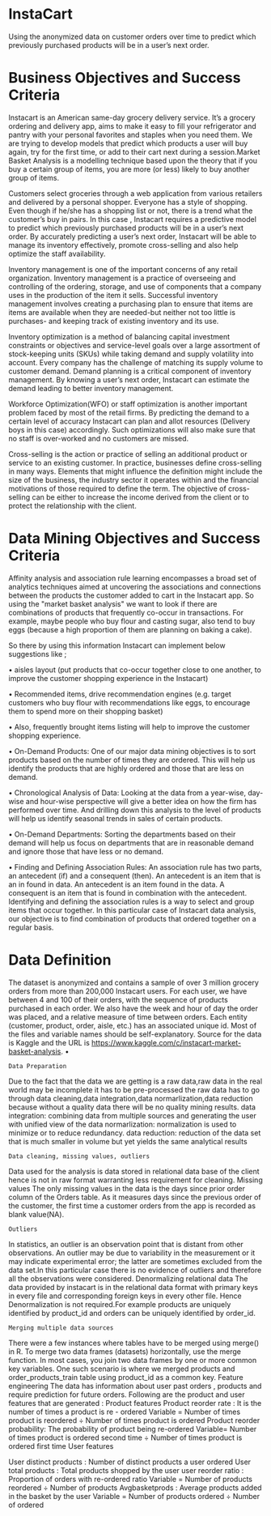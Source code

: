 # InstaCart
Using the anonymized data on customer orders over time to predict which previously purchased products will be in a user’s next order. 

# Business Objectives and Success Criteria 

Instacart is an American same-day grocery delivery service. It’s a grocery ordering and delivery app, aims to make it easy to fill your refrigerator and pantry with your personal favorites and staples when you need them. We are trying to develop models that predict which products a user will buy again, try for the first time, or add to their cart next during a session.Market Basket Analysis is a modelling technique based upon the theory that if you buy a certain group of items, you are more (or less) likely to buy another group of items. 

Customers select groceries through a web application from various retailers and delivered by a personal shopper. Everyone has a style of shopping. Even though if he/she has a shopping list or not, there is a trend what the customer’s buy in pairs. In this case , Instacart  requires a predictive model to predict which previously purchased products will be in a user’s next order. By accurately predicting a user’s next order, Instacart will be able to manage its inventory effectively, promote cross-selling and also help optimize the staff availability.

Inventory management is one of the important concerns of any retail organization. Inventory management is a practice of overseeing and controlling of the ordering, storage, and use of components that a company uses in the production of the item it sells. Successful inventory management involves creating a purchasing plan to ensure that items are items are available when they are needed-but neither not too little is purchases- and keeping track of existing inventory and its use.

Inventory optimization is a method of balancing capital investment constraints or objectives and service-level goals over a large assortment of stock-keeping units (SKUs) while taking demand and supply volatility into account. Every company has the challenge of matching its supply volume to customer demand. Demand planning is a critical component of inventory management. By knowing a user’s next order, Instacart can estimate the demand leading to better inventory management.

Workforce Optimization(WFO) or staff optimization is another important problem faced by most of the retail firms. By predicting the demand to a certain level of accuracy Instacart can plan and allot resources (Delivery boys in this case) accordingly. Such optimizations will also make sure that no staff is over-worked and no customers are missed.

Cross-selling is the action or practice of selling an additional product or service to an existing customer. In practice, businesses define cross-selling in many ways. Elements that might influence the definition might include the size of the business, the industry sector it operates within and the financial motivations of those required to define the term. The objective of cross-selling can be either to increase the income derived from the client or to protect the relationship with the client.

# Data Mining Objectives and Success Criteria

Affinity analysis and association rule learning encompasses a broad set of analytics techniques aimed at uncovering the associations and connections between the products the customer added to cart in the Instacart app. So using the "market basket analysis" we want to look if there are combinations of products that frequently co-occur in transactions. For example, maybe people who buy flour and casting sugar, also tend to buy eggs (because a high proportion of them are planning on baking a cake). 

So there by using this information Instacart can implement below suggestions like ;

•	aisles layout (put products that co-occur together close to one another, to improve the customer shopping experience in the Instacart)

•	Recommended items, drive recommendation engines (e.g. target customers who buy flour with recommendations like eggs, to encourage them to spend more on their shopping basket)

•	Also, frequently brought items listing will help to improve the customer shopping experience.

•	On-Demand Products: One of our major data mining objectives is to sort products based on the number of times they are ordered. This will help us identify the products that are highly ordered and those that are less on demand.

•	Chronological Analysis of Data: Looking at the data from a year-wise, day-wise and hour-wise perspective will give a better idea on how the firm has performed over time. And drilling down this analysis to the level of products will help us identify seasonal trends in sales of certain products.

•	On-Demand Departments: Sorting the departments based on their demand will help us focus on departments that are in reasonable demand and ignore those that have less or no demand.

•	Finding and Defining Association Rules: An association rule has two parts, an antecedent (if) and a consequent (then). An antecedent is an item that is an in found in data. An antecedent is an item found in the data. A consequent is an item that is found in combination with the antecedent. Identifying and defining the association rules is a way to select and group items that occur together. In this particular case of Instacart data analysis, our objective is to find combination of products that ordered together on a regular basis.


# Data Definition 
The dataset is anonymized and contains a sample of over 3 million grocery orders from more than 200,000 Instacart users. For each user, we have between 4 and 100 of their orders, with the sequence of products purchased in each order. We also have the week and hour of day the order was placed, and a relative measure of time between orders. 
Each entity (customer, product, order, aisle, etc.) has an associated unique id. Most of the files and variable names should be self-explanatory.
Source for the data is Kaggle and the URL is https://www.kaggle.com/c/instacart-market-basket-analysis.
•

	Data Preparation
Due to the fact that the data we are getting is a raw data,raw data in the real world  may be incomplete it has to be pre-processed the raw data has to go through data cleaning,data integration,data normarlization,data reduction because without a quality data there will be no quality mining results.
	data integration: combining data from multiple sources and generating the user with unified view of the data
	normarlization: normalization is used to minimize or to reduce redundancy.
	data reduction: reduction of the data set that is much smaller in volume but yet yields the same analytical results


	Data cleaning, missing values, outliers 
Data used for the analysis is data stored in relational data base of the client hence is not in raw format warranting less requirement for cleaning.
	Missing values
The only missing values in the data is the  days since prior order column of the Orders table.
As it measures days since the previous order of the customer, the first time a customer orders from the app is recorded as blank value(NA).

 

	Outliers
In statistics, an outlier is an observation point that is distant from other observations. An outlier may be due to variability in the measurement or it may indicate experimental error; the latter are sometimes excluded from the data set.In this particular case there is no evidence of outliers  and therefore all the observations were considered.
	Denormalizing relational data
The data provided by instacart is in the relational data format with primary keys in every file and corresponding foreign keys in every other file. Hence Denormalization is not required.For example products are uniquely identified by product_id and orders can be uniquely identified by order_id.

	Merging multiple data sources
There were a few instances where tables have to be merged using merge() in R. To merge two data frames (datasets) horizontally, use the merge function. In most cases, you join two data frames by one or more common key variables. One such scenario is where we merged products and order_products_train table using product_id as a common key. 
	Feature engineering 
The data has information about user past orders , products and require prediction for future orders. Following are the product and user features that are generated :
Product features
Product reorder rate : It is the number of times a product is re - ordered
	 Variable = Number of times product is reordered ÷ Number of times product is ordered
Product reorder probability: The probability of product being re-ordered
         Variable=     Number of times product is ordered second time ÷ Number of times product is ordered first time
User features

User distinct products : Number of distinct products a user ordered
User total products : Total products shopped by the user
user  reorder ratio : Proportion of orders with re-ordered ratio
Variable = Number of products reordered  ÷  Number of products
Avgbasketprods : Average products added in the basket by the user 
Variable = Number of products  ordered ÷ Number of ordered   


